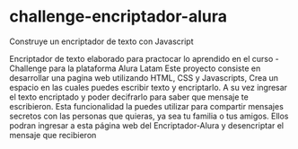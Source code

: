 # challenge-encriptador-alura
Construye un encriptador de texto con Javascript 

Encriptador de texto elaborado para practocar lo aprendido en el curso - Challenge para la plataforma Alura Latam
Este proyecto consiste en desarrollar una pagina web  utilizando HTML, CSS y Javascripts, Crea un espacio en las cuales puedes escribir texto y encriptarlo. A su vez ingresar el texto encriptado y poder decifrarlo para saber que mensaje te escribieron.
Esta funcionalidad la puedes utilizar para compartir mensajes secretos con las personas que quieras, ya sea tu familia o tus amigos. Ellos podran ingresar a esta página web del Encriptador-Alura y desencriptar el mensaje que recibieron
